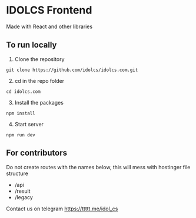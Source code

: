 # IDOLCS Frontend

Made with React and other libraries

## To run locally

1. Clone the repository

```shell
git clone https://github.com/idolcs/idolcs.com.git
```

2. cd in the repo folder

```shell
cd idolcs.com
```

3. Install the packages

```shell
npm install
```

4. Start server

```shell
npm run dev
```

## For contributors

Do not create routes with the names below, this will mess with hostinger file structure

- /api
- /result
- /legacy


Contact us on telegram https://ttttt.me/idol_cs